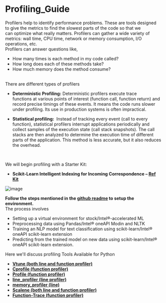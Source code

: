 # Profiling_Guide
Profilers help to identify performance problems. These are tools designed to give the metrics to find the slowest parts of the code so that we can optimize what really matters. Profilers can gather a wide variety of metrics: wall time, CPU time, network or memory consumption, I/O operations, etc.
<br>
Profilers can answer questions like,
- How many times is each method in my code called? 
- How long does each of these methods take?
- How much memory does the method consume?

<br>
There are different types of profilers

- **Deterministic Profiling:** Deterministic profilers execute trace functions at various points of interest (function call, function return) and record precise timings of these events. It means the code runs slower under profiling. Its use in production systems is often impractical.


- **Statistical profiling:**  Instead of tracking every event (call to every function), statistical profilers interrupt applications periodically and collect samples of the execution state (call stack snapshots). The call stacks are then analyzed to determine the execution time of different parts of the application. This method is less accurate, but it also reduces the overhead.

<br>

We will begin profiling with a Starter Kit:
- **Scikit-Learn Intelligent Indexing for Incoming Correspondence – [Ref Kit](https://github.com/oneapi-src/intelligent-indexing)**

![image](https://user-images.githubusercontent.com/113541458/226619059-f5ea3ec5-a297-43d4-a6d4-c173265379e2.png)

**Follow the steps mentioned in the [github readme](https://github.com/oneapi-src/intelligent-indexing) to setup the environment.** <br>
The process involves
- Setting up a virtual environment for stock/Intel®-accelerated ML
- Preprocessing data using Pandas/Intel® oneAPI Modin and NLTK
- Training an NLP model for text classification using scikit-learn/Intel® oneAPI scikit-learn extension
- Predicting from the trained model on new data using scikit-learn/Intel® oneAPI scikit-learn extension.

Here we'll discuss profiling Tools Available for Python
- **[Vtune (both line and function profiler)](https://www.intel.com/content/www/us/en/developer/tools/oneapi/vtune-profiler.html)**
- **[Cprofile (function profiler)](https://docs.python.org/3/library/profile.html)** 
- **[Profile (function profiler)](https://docs.python.org/3/library/profile.html)**
- **[line_profiler (line profiler)](https://github.com/pyutils/line_profiler)**
- **[memory_profiler (line)](https://github.com/pythonprofilers/memory_profiler)**
- **[Scalene (both line and function profiler)](https://github.com/plasma-umass/scalene)**
- **[Function-Trace (function profiler)](https://functiontrace.com/)**
